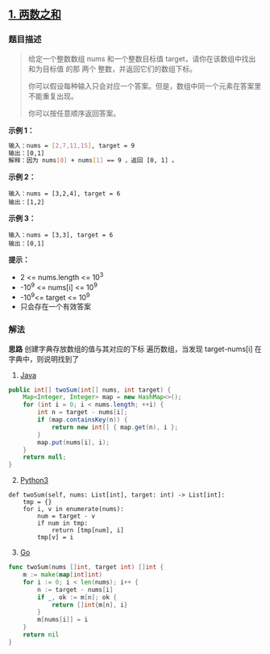 ## [1. 两数之和](https://leetcode-cn.com/problems/two-sum/)

### 题目描述
> 给定一个整数数组 nums 和一个整数目标值 target，请你在该数组中找出 和为目标值 的那 两个 整数，并返回它们的数组下标。
>
> 你可以假设每种输入只会对应一个答案。但是，数组中同一个元素在答案里不能重复出现。
>
> 你可以按任意顺序返回答案。

**示例 1：**
```sh
输入：nums = [2,7,11,15], target = 9
输出：[0,1]
解释：因为 nums[0] + nums[1] == 9 ，返回 [0, 1] 。
```

**示例 2：**
```
输入：nums = [3,2,4], target = 6
输出：[1,2]
```

**示例 3：**
```
输入：nums = [3,3], target = 6
输出：[0,1]
```

**提示：**
- 2 <= nums.length <= 10<sup>3</sup>
- -10<sup>9</sup> <= nums[i] <= 10<sup>9</sup>
- -10<sup>9</sup><= target <= 10<sup>9</sup>
- 只会存在一个有效答案

### 解法
**思路**
创建字典存放数组的值与其对应的下标 遍历数组，当发现 target-nums[i] 在字典中，则说明找到了

1. [Java](./TwoSum.java)
```java
public int[] twoSum(int[] nums, int target) {
    Map<Integer, Integer> map = new HashMap<>();
    for (int i = 0; i < nums.length; ++i) {
        int n = target - nums[i];
        if (map.containsKey(n)) {
            return new int[] { map.get(n), i };
        }
        map.put(nums[i], i);
    }
    return null;
}
```
2. [Python3](./two_sum.py)
```python3
def twoSum(self, nums: List[int], target: int) -> List[int]:
    tmp = {}
    for i, v in enumerate(nums):
        num = target - v
        if num in tmp:
            return [tmp[num], i]
        tmp[v] = i
```
3. [Go](./two_sum.go)
```go
func twoSum(nums []int, target int) []int {
	m := make(map[int]int)
	for i := 0; i < len(nums); i++ {
		n := target - nums[i]
		if _, ok := m[n]; ok {
			return []int{m[n], i}
		}
		m[nums[i]] = i
	}
	return nil
}
```